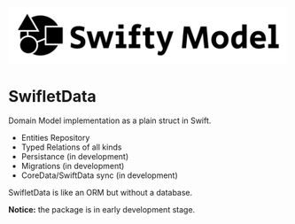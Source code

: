 <picture>
  <source media="(prefers-color-scheme: dark)" srcset="Logo-dark.svg">
  <source media="(prefers-color-scheme: light)" srcset="Logo.svg">
  <img src="Logo.svg">
</picture>

# SwifletData

Domain Model implementation as a plain struct in Swift. 
- Entities Repository
- Typed Relations of all kinds
- Persistance (in development)
- Migrations (in development)
- CoreData/SwiftData sync (in development)

SwifletData is like an ORM but without a database.


**Notice:** the package is in early development stage.
 
